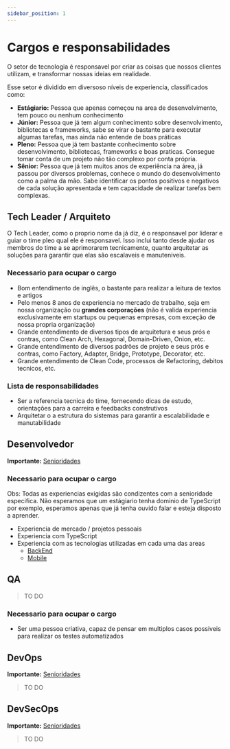 ```yaml
---
sidebar_position: 1
---
```


# Cargos e responsabilidades

O setor de tecnologia é responsavel por criar as coisas que nossos clientes utilizam, e transformar nossas ideias em realidade.

Esse setor é dividido em diversoso níveis de experiencia, classificados como:

- **Estágiario:** Pessoa que apenas começou na area de desenvolvimento, tem pouco ou nenhum conhecimento
- **Júnior:** Pessoa que já tem algum conhecimento sobre desenvolvimento, bibliotecas e frameworks, sabe se virar o bastante para executar algumas tarefas, mas ainda não entende de boas práticas
- **Pleno:** Pessoa que já tem bastante conhecimento sobre desenvolvimento, bibliotecas, frameworks e boas praticas. Consegue tomar conta de um projeto não tão complexo por conta própria.
- **Sênior:** Pessoa que já tem muitos anos de experiência na área, já passou por diversos problemas, conhece o mundo do desenvolvimento como a palma da mão. Sabe identificar os pontos positivos e negativos de cada solução apresentada e tem capacidade de realizar tarefas bem complexas.

## Tech Leader / Arquiteto

O Tech Leader, como o proprio nome da já diz, é o responsavel por liderar e guiar o time pleo qual ele é responsavel. Isso inclui tanto desde ajudar os membros do time a se aprimorarem tecnicamente, quanto arquitetar as soluções para garantir que elas são escalaveis e manuteniveis.

### Necessario para ocupar o cargo

- Bom entendimento de inglês, o bastante para realizar a leitura de textos e artigos
- Pelo menos 8 anos de experiencia no mercado de trabalho, seja em nossa organização ou **grandes corporações** (não é valida experiencia exclusivamente em startups ou pequenas empresas, com exceção de nossa propria organização)
- Grande entendimento de diversos tipos de arquitetura e seus prós e contras, como Clean Arch, Hexagonal, Domain-Driven, Onion, etc.
- Grande entendimento de diversos padrões de projeto e seus prós e contras, como Factory, Adapter, Bridge, Prototype, Decorator, etc.
- Grande entendimento de Clean Code, processos de Refactoring, debitos tecnicos, etc.

### Lista de responsabilidades

- Ser a referencia tecnica do time, fornecendo dicas de estudo, orientações para a carreira e feedbacks construtivos
- Arquitetar o a estrutura do sistemas para garantir a escalabilidade e manutabilidade

## Desenvolvedor

**Importante:** [Senioridades](./responsabilities#cargos-e-responsabilidades)

### Necessario para ocupar o cargo

Obs: Todas as experiencias exigidas são condizentes com a senioridade especifica. Não esperamos que um estágiario tenha dominio de TypeScript por exemplo, esperamos apenas que já tenha ouvido falar e esteja disposto a aprender.

- Experiencia de mercado / projetos pessoais
- Experiencia com TypeScript
- Experiencia com as tecnologias utilizadas em cada uma das areas
  - [BackEnd](./backend/tech.md)
  - [Mobile](./mobile/tech.md)

## QA

> TO DO

### Necessario para ocupar o cargo

- Ser uma pessoa criativa, capaz de pensar em multiplos casos possiveis para realizar os testes automatizados

## DevOps

**Importante:** [Senioridades](./responsabilities#cargos-e-responsabilidades)

> TO DO

## DevSecOps

**Importante:** [Senioridades](./responsabilities#cargos-e-responsabilidades)

> TO DO
